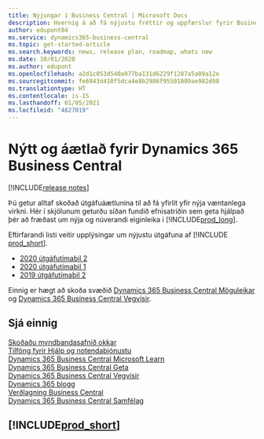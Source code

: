 ```yaml
---
title: Nýjungar í Business Central | Microsoft Docs
description: Hvernig á að fá nýjustu fréttir og uppfærslur fyrir Business Central.
author: edupont04
ms.service: dynamics365-business-central
ms.topic: get-started-article
ms.search.keywords: news, release plan, roadmap, whats new
ms.date: 10/01/2020
ms.author: edupont
ms.openlocfilehash: a2d1c053d540a977ba131d6229f1287a5a09a12e
ms.sourcegitcommit: fe6943d410f5dca4e8b2986f95501009ae982d98
ms.translationtype: HT
ms.contentlocale: is-IS
ms.lasthandoff: 01/05/2021
ms.locfileid: "4827019"
---
```

# <a name="new-and-planned-for-dynamics-365-business-central"></a>Nýtt og áætlað fyrir Dynamics 365 Business Central

[!INCLUDE[release notes](includes/release-notes.md)]

Þú getur alltaf skoðað útgáfuáætlunina til að fá yfirlit yfir nýja væntanlega virkni. Hér í skjölunum geturðu síðan fundið efnisatriðin sem geta hjálpað þér að fræðast um nýja og núverandi eiginleika í [!INCLUDE[prod_long](includes/prod_long.md)]. 

Eftirfarandi listi veitir upplýsingar um nýjustu útgáfuna af [!INCLUDE [prod_short](includes/prod_short.md)].  

* [2020 útgáfutímabil 2](/dynamics365-release-plan/2020wave2/smb/dynamics365-business-central/planned-features)  
* [2020 útgáfutímabil 1](/dynamics365-release-plan/2020wave1/dynamics365-business-central/planned-features)  
* [2019 útgáfutímabil 2](/dynamics365-release-plan/2019wave2/dynamics365-business-central/planned-features)  

Einnig er hægt að skoða svæðið [Dynamics 365 Business Central Möguleikar](https://dynamics.microsoft.com/business-central/capabilities/) og [Dynamics 365 Business Central Vegvísir](https://dynamics.microsoft.com/roadmap/business-central/).  

## <a name="see-also"></a>Sjá einnig

[Skoðaðu myndbandasafnið okkar](across-videos.md)  
[Tilföng fyrir Hjálp og notendaþjónustu](product-help-and-support.md)  
[Dynamics 365 Business Central Microsoft Learn](/learn/dynamics365/business-central?WT.mc_id=dyn365bc_landingpage-docs)  
[Dynamics 365 Business Central Geta](https://dynamics.microsoft.com/business-central/capabilities/)  
[Dynamics 365 Business Central Vegvísir](https://dynamics.microsoft.com/roadmap/business-central/)  
[Dynamics 365 blogg](https://cloudblogs.microsoft.com/dynamics365/it/product/business-central/)  
[Verðlagning Business Central](https://dynamics.microsoft.com/business-central/overview/#pricing)  
[Dynamics 365 Business Central Samfélag](https://community.dynamics.com/business/)

## [!INCLUDE[prod_short](includes/free_trial_md.md)]
